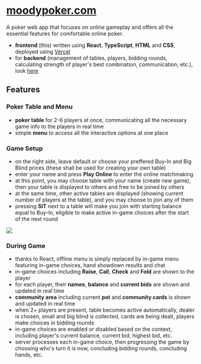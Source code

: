 # [moodypoker.com](https://moodypoker.com/)
A poker web app that focuses on online gameplay and offers all the essential features for comfortable online poker.
- **frontend** (this) written using **React**, **TypeScript**, **HTML** and **CSS**, deployed using [Vercel](https://vercel.com/)
- for **backend** (management of tables, players, bidding rounds, calculating strength of player's best combination, communication, etc.), look [here](https://github.com/JakubDurkac/poker_project_backend)

## Features

### Poker Table and Menu
- **poker table** for 2-6 players at once, communicating all the necessary game info to the players in real time
- simple **menu** to access all the interactive options at one place

### Game Setup
- on the right side, leave default or choose your preffered Buy-In and Big Blind prices (these shall be used for creating your own table)
- enter your name and press **Play Online** to enter the online matchmaking
- at this point, you may choose table with your name (create new game), then your table is displayed to others and free to be joined by others
- at the same time, other active tables are displayed (showing current number of players at the table), and you may choose to join any of them
- pressing **SIT** next to a table will make you join with starting balance equal to Buy-In, eligible to make active in-game choices after the start of the next round

<img src="/images/screenshots/choose-table.png">

### During Game
- thanks to React, offline menu is simply replaced by in-game menu featuring in-game choices, hand showdown results and chat
- in-game choices including **Raise**, **Call**, **Check** and **Fold** are shown to the player
- for each player, their **names**, **balance** and **current bids** are shown and updated in real time
- **community area** including current **pot** and **community cards** is shown and updated in real time
- when 2+ players are present, table becomes active automatically, dealer is chosen, small and big blind is collected, cards are being dealt, players make choices in bidding rounds
- in-game choices are enabled or disabled based on the context, including player's current balance, current bid, highest bid, etc.
- server processes each in-game choice, then progressing the game by choosing who's turn it is now, concluding bidding rounds, concluding hands, etc.
